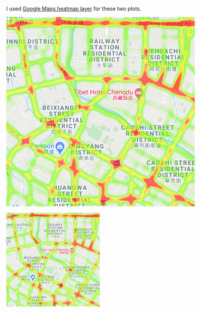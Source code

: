 
I used [Google Maps heatmap layer](https://developers.google.com/maps/documentation/javascript/heatmaplayer) for these two plots.

![](https://github.com/david-tedjopurnomo/dtedjopurnom_graphs/blob/main/geographic_heatmaps/crop_chengdu.png)

<img src="https://github.com/david-tedjopurnomo/dtedjopurnom_graphs/blob/main/geographic_heatmaps/crop_chengdu.png" width="250" height="250">
